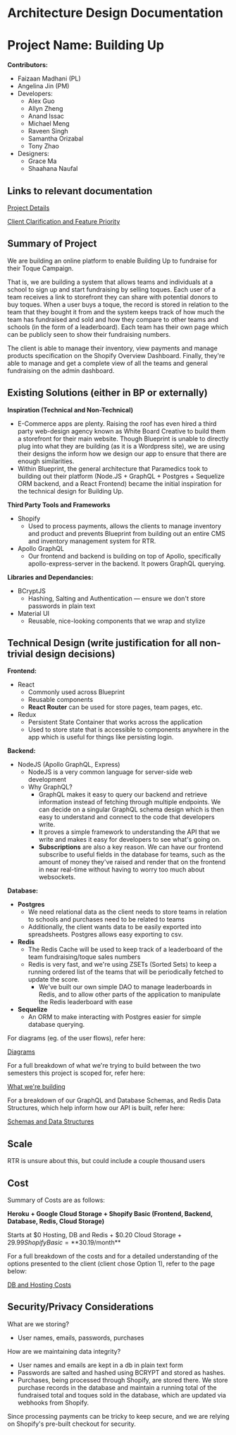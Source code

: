 # Architecture Design Documentation

# Project Name: Building Up

**Contributors:** 

- Faizaan Madhani (PL)
- Angelina Jin (PM)
- Developers:
    - Alex Guo
    - Allyn Zheng
    - Anand Issac
    - Michael Meng
    - Raveen Singh
    - Samantha Orizabal
    - Tony Zhao
- Designers:
    - Grace Ma
    - Shaahana Naufal

## **Links to relevant documentation**

[Project Details](https://www.notion.so/Project-Details-6780acf25c614e13b06dc1cff1ae22f5) 

[Client Clarification and Feature Priority](https://www.notion.so/Client-Clarification-and-Feature-Priority-751af3d787e84162b3ddf0ac4d7ae7b9) 

## **Summary of Project**

We are building an online platform to enable Building Up to fundraise for their Toque Campaign. 

That is, we are building a system that allows teams and individuals at a school to sign up and start fundraising by selling toques. Each user of a team receives a link to storefront they can share with potential donors to buy toques. When a user buys a toque, the record is stored in relation to the team that they bought it from and the system keeps track of how much the team has fundraised and sold and how they compare to other teams and schools (in the form of a leaderboard). Each team has their own page which can be publicly seen to show their fundraising numbers. 

The client is able to manage their inventory, view payments and manage products specification on the Shopify Overview Dashboard. Finally, they're able to manage and get a complete view of all the teams and general fundraising on the admin dashboard. 

## **Existing Solutions (either in BP or externally)**

**Inspiration (Technical and Non-Technical)**

- E-Commerce apps are plenty. Raising the roof has even hired a third party web-design agency known as White Board Creative to build them a storefront for their main website. Though Blueprint is unable to directly plug into what they are building (as it is a Wordpress site), we are using their designs the inform how we design our app to ensure that there are enough similarities.
- Within Blueprint, the general architecture that Paramedics took to building out their platform (Node.JS + GraphQL + Postgres + Sequelize ORM backend, and a React Frontend) became the initial inspiration for the technical design for Building Up.

**Third Party Tools and Frameworks**

- Shopify
    - Used to process payments, allows the clients to manage inventory and product and prevents Blueprint from building out an entire CMS and inventory management system for RTR.
- Apollo GraphQL
    - Our frontend and backend is building on top of Apollo, specifically apollo-express-server in the backend. It powers GraphQL querying.

**Libraries and Dependancies:**

- BCryptJS
    - Hashing, Salting and Authentication — ensure we don't store passwords in plain text
- Material UI
    - Reusable, nice-looking components that we wrap and stylize

## **Technical Design (write justification for all non-trivial design decisions)**

**Frontend:**

- React
    - Commonly used across Blueprint
    - Reusable components
    - **React Router** can be used for store pages, team pages, etc.
- Redux
    - Persistent State Container that works across the application
    - Used to store state that is accessible to components anywhere in the app which is useful for things like persisting login.

**Backend:**

- NodeJS (Apollo GraphQL, Express)
    - NodeJS is a very common language for server-side web development
    - Why GraphQL?
        - GraphQL makes it easy to query our backend and retrieve information instead of fetching through multiple endpoints. We can decide on a singular GraphQL schema design which is then easy to understand and connect to the code that developers write.
        - It proves a simple framework to understanding the API that we write and makes it easy for developers to see what's going on.
        - **Subscriptions** are also a key reason. We can have our frontend subscribe to useful fields in the database for teams, such as the amount of money they've raised and render that on the frontend in near real-time without having to worry too much about websockets.

**Database:**

- **Postgres**
    - We need relational data as the client needs to store teams in relation to schools and purchases need to be related to teams
    - Additionally, the client wants data to be easily exported into spreadsheets. Postgres allows easy exporting to csv.
- **Redis**
    - The Redis Cache will be used to keep track of a leaderboard of the team fundraising/toque sales numbers
    - Redis is very fast, and we're using ZSETs (Sorted Sets) to keep a running ordered list of the teams that will be periodically fetched to update the score.
        - We've built our own simple DAO to manage leaderboards in Redis, and to allow other parts of the application to manipulate the Redis leaderboard with ease
- **Sequelize**
    - An ORM to make interacting with Postgres easier for simple database querying.

For diagrams (eg. of the user flows), refer here:

[Diagrams](https://www.notion.so/Diagrams-1a0f8003249d4fd294dbce5ea8aa91ef)

For a full breakdown of what we're trying to build between the two semesters this project is scoped for, refer here:

[What we're building](https://www.notion.so/What-we-re-building-dbf2ea057a1f4ea0bda19de0a952e8b1)

For a breakdown of our GraphQL and Database Schemas, and Redis Data Structures, which help inform how our API is built, refer here:

[Schemas and Data Structures](https://www.notion.so/Schemas-and-Data-Structures-dee408a78b7b4f5a9d50cb18f0ada174)

## **Scale**

RTR is unsure about this, but could include a couple thousand users

## **Cost**

Summary of Costs are as follows:

**Heroku + Google Cloud Storage + Shopify Basic (Frontend, Backend, Database, Redis, Cloud Storage)**

Starts at $0 Hosting, DB and Redis + $0.20 Cloud Storage + $29.99 Shopify Basic =**$30.19/month**

For a full breakdown of the costs and for a detailed understanding of the options presented to the client (client chose Option 1), refer to the page below:

[DB and Hosting Costs](https://www.notion.so/DB-and-Hosting-Costs-f5458858539d4a7daf034f5b5557df33)

## **Security/Privacy Considerations**

What are we storing?

- User names, emails, passwords, purchases

How are we maintaining data integrity?

- User names and emails are kept in a db in plain text form
- Passwords are salted and hashed using BCRYPT and stored as hashes.
- Purchases, being processed through Shopify, are stored there. We store purchase records in the database and maintain a running total of the fundraised total and toques sold in the database, which are updated via webhooks from Shopify.

Since processing payments can be tricky to keep secure, and we are relying on Shopify's pre-built checkout for security.